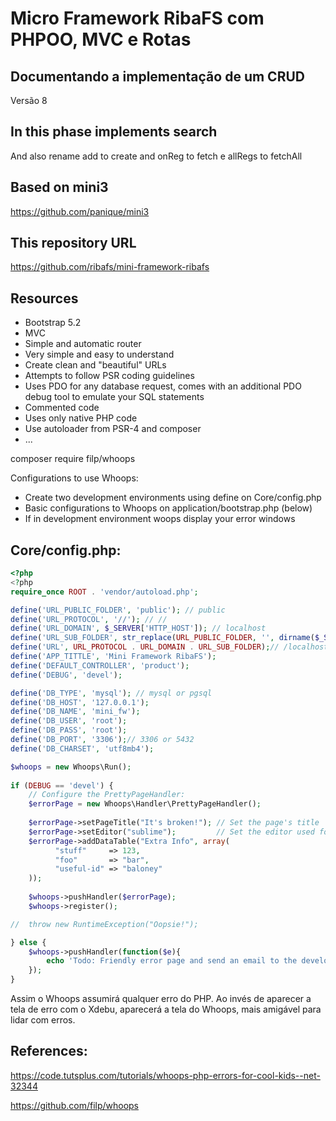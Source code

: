 # Micro Framework RibaFS com PHPOO, MVC e Rotas

## Documentando a implementação de um CRUD

Versão 8

## In this phase implements search

And also rename add to create and onReg to fetch e allRegs to fetchAll


## Based on mini3 
https://github.com/panique/mini3

## This repository URL

https://github.com/ribafs/mini-framework-ribafs


## Resources

- Bootstrap 5.2
- MVC
- Simple and automatic router
- Very simple and easy to understand
- Create clean and "beautiful" URLs
- Attempts to follow PSR coding guidelines
- Uses PDO for any database request, comes with an additional PDO debug tool to emulate your SQL statements
- Commented code
- Uses only native PHP code
- Use autoloader from PSR-4 and composer
- ...

composer require filp/whoops

Configurations to use Whoops:
- Create two development environments using define on Core/config.php
- Basic configurations to Whoops on application/bootstrap.php (below)
- If in development environment woops display your error windows


## Core/config.php:
```php
<?php
<?php
require_once ROOT . 'vendor/autoload.php';

define('URL_PUBLIC_FOLDER', 'public'); // public
define('URL_PROTOCOL', '//'); // //
define('URL_DOMAIN', $_SERVER['HTTP_HOST']); // localhost
define('URL_SUB_FOLDER', str_replace(URL_PUBLIC_FOLDER, '', dirname($_SERVER['SCRIPT_NAME'])));// Root application - /appfolder
define('URL', URL_PROTOCOL . URL_DOMAIN . URL_SUB_FOLDER);// /localhost/appfolder/
define('APP_TITTLE', 'Mini Framework RibaFS');
define('DEFAULT_CONTROLLER', 'product');
define('DEBUG', 'devel');

define('DB_TYPE', 'mysql'); // mysql or pgsql
define('DB_HOST', '127.0.0.1');
define('DB_NAME', 'mini_fw');
define('DB_USER', 'root');
define('DB_PASS', 'root');
define('DB_PORT', '3306');// 3306 or 5432
define('DB_CHARSET', 'utf8mb4');

$whoops = new Whoops\Run();
	
if (DEBUG == 'devel') {
	// Configure the PrettyPageHandler:
	$errorPage = new Whoops\Handler\PrettyPageHandler();
	 
	$errorPage->setPageTitle("It's broken!"); // Set the page's title
	$errorPage->setEditor("sublime");         // Set the editor used for the "Open" link
	$errorPage->addDataTable("Extra Info", array(
		  "stuff"     => 123,
		  "foo"       => "bar",
		  "useful-id" => "baloney"
	));
	 
	$whoops->pushHandler($errorPage);
	$whoops->register();

//	throw new RuntimeException("Oopsie!");	

} else {
    $whoops->pushHandler(function($e){
        echo 'Todo: Friendly error page and send an email to the developer';
    });
}

```

Assim o Whoops assumirá qualquer erro do PHP. Ao invés de aparecer a tela de erro com o Xdebu, aparecerá a tela do Whoops, mais amigável para lidar com erros.

## References:
https://code.tutsplus.com/tutorials/whoops-php-errors-for-cool-kids--net-32344

https://github.com/filp/whoops

